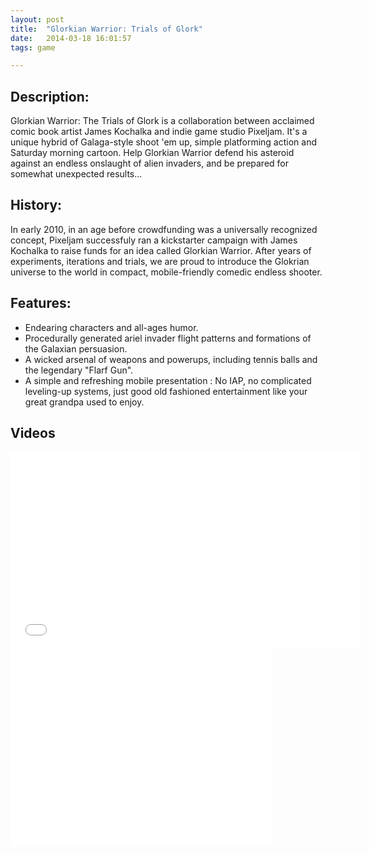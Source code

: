 ```yaml
---
layout: post
title:  "Glorkian Warrior: Trials of Glork"
date:   2014-03-18 16:01:57
tags: game

---
```


Description:
------------
Glorkian Warrior: The Trials of Glork is a collaboration between acclaimed comic book artist James Kochalka and indie game studio Pixeljam. It's a unique hybrid of Galaga-style shoot 'em up, simple platforming action and Saturday morning cartoon. Help Glorkian Warrior defend his asteroid against an endless onslaught of alien invaders, and be prepared for somewhat unexpected results...

History:
--------
In early 2010, in an age before crowdfunding was a universally recognized concept,
Pixeljam successfuly ran a kickstarter campaign with James Kochalka to raise funds for an idea called Glorkian Warrior.
After years of experiments, iterations and trials,
 we are proud to introduce the Glokrian universe to the world in compact, mobile-friendly comedic endless shooter.

Features:
---------

* Endearing characters and all-ages humor.
* Procedurally generated ariel invader flight patterns and formations of the Galaxian persuasion.
* A wicked arsenal of weapons and powerups, including tennis balls and the legendary "Flarf Gun".
* A simple and refreshing mobile presentation : No IAP, no complicated leveling-up systems, just good old fashioned entertainment like your great grandpa used to enjoy.

Videos
-------
<iframe width="560" height="315" src="//www.youtube.com/embed/Qsvd3YIk8GA" frameborder="0" allowfullscreen></iframe>
<iframe width="420" height="315" src="//www.youtube.com/embed/Ka3OZNMI5Vs" frameborder="0" allowfullscreen></iframe>
